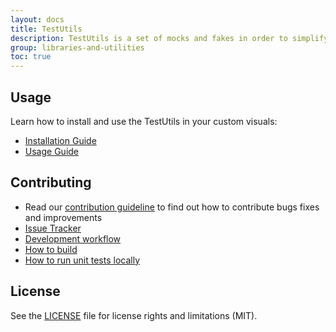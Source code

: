 ```yaml
---
layout: docs
title: TestUtils
description: TestUtils is a set of mocks and fakes in order to simplify unit testing for Power BI custom visuals
group: libraries-and-utilities
toc: true
---
```


## Usage
Learn how to install and use the TestUtils in your custom visuals:
* [Installation Guide](https://github.com/Microsoft/powerbi-visuals-utils-testutils/blob/master/docs/usage/installation-guide.md)
* [Usage Guide](https://github.com/Microsoft/powerbi-visuals-utils-testutils/blob/master/docs/usage/usage-guide.md)

## Contributing
* Read our [contribution guideline](https://github.com/Microsoft/powerbi-visuals-utils-testutils/blob/master/CONTRIBUTING.md) to find out how to contribute bugs fixes and improvements
* [Issue Tracker](https://github.com/Microsoft/powerbi-visuals-utils-testutils/issues)
* [Development workflow](https://github.com/Microsoft/powerbi-visuals-utils-testutils/blob/master/docs/dev/development-workflow.md)
* [How to build](https://github.com/Microsoft/powerbi-visuals-utils-testutils/blob/master/docs/dev/development-workflow.md#how-to-build)
* [How to run unit tests locally](https://github.com/Microsoft/powerbi-visuals-utils-testutils/blob/master/docs/dev/development-workflow.md#how-to-run-unit-tests-locally)

## License
See the [LICENSE](https://github.com/Microsoft/powerbi-visuals-utils-testutils/blob/master/LICENSE) file for license rights and limitations (MIT).